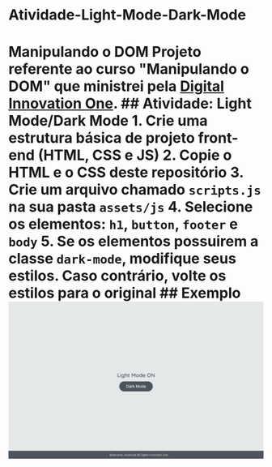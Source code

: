 # Atividade-Light-Mode-Dark-Mode
# Manipulando o DOM  Projeto referente ao curso "Manipulando o DOM" que ministrei pela [Digital Innovation One](https://digitalinnovation.one/).  ## Atividade: Light Mode/Dark Mode  1. Crie uma estrutura básica de projeto front-end (HTML, CSS e JS) 2. Copie o HTML e o CSS deste repositório 3. Crie um arquivo chamado `scripts.js` na sua pasta `assets/js` 4. Selecione os elementos: `h1`, `button`, `footer` e `body` 5. Se os elementos possuirem a classe `dark-mode`, modifique seus estilos. Caso contrário, volte os estilos para o original  ## Exemplo  ![Exercício Dark Mode e Light Mode](./dark-mode-exercicio.gif)
